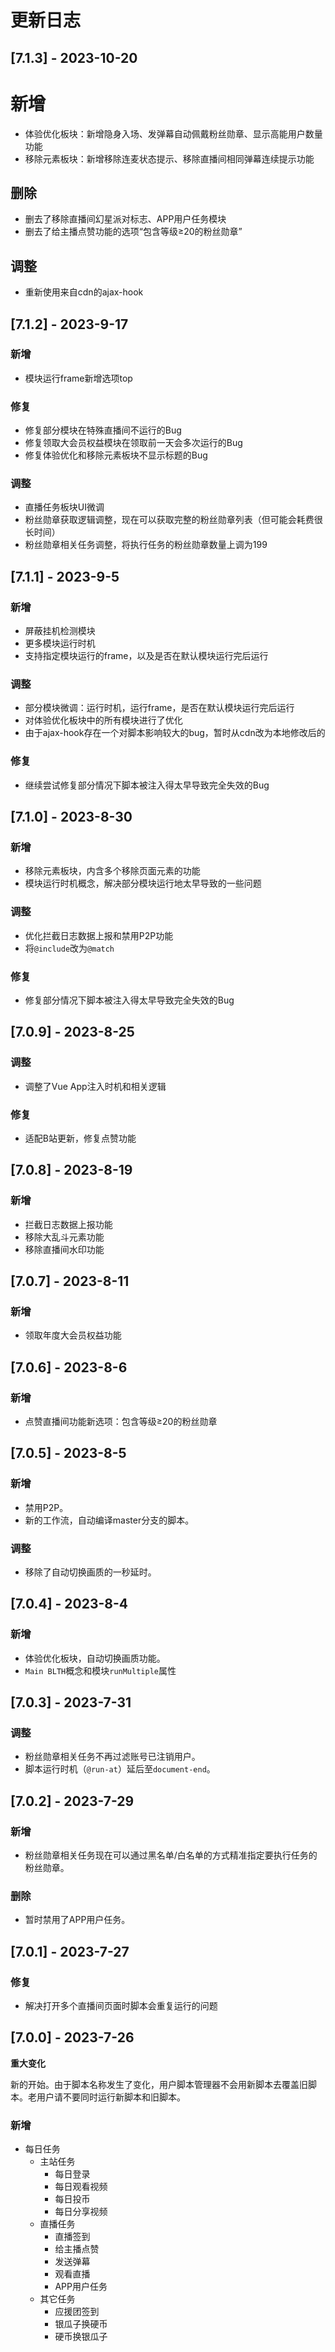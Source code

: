 # 更新日志

## [7.1.3] - 2023-10-20

# 新增

- 体验优化板块：新增隐身入场、发弹幕自动佩戴粉丝勋章、显示高能用户数量功能
- 移除元素板块：新增移除连麦状态提示、移除直播间相同弹幕连续提示功能

## 删除

- 删去了移除直播间幻星派对标志、APP用户任务模块
- 删去了给主播点赞功能的选项“包含等级≥20的粉丝勋章”

## 调整

- 重新使用来自cdn的ajax-hook

## [7.1.2] - 2023-9-17

### 新增

- 模块运行frame新增选项top

### 修复

- 修复部分模块在特殊直播间不运行的Bug
- 修复领取大会员权益模块在领取前一天会多次运行的Bug
- 修复体验优化和移除元素板块不显示标题的Bug

### 调整

- 直播任务板块UI微调
- 粉丝勋章获取逻辑调整，现在可以获取完整的粉丝勋章列表（但可能会耗费很长时间）
- 粉丝勋章相关任务调整，将执行任务的粉丝勋章数量上调为199

## [7.1.1] - 2023-9-5

### 新增

- 屏蔽挂机检测模块
- 更多模块运行时机
- 支持指定模块运行的frame，以及是否在默认模块运行完后运行

### 调整

- 部分模块微调：运行时机，运行frame，是否在默认模块运行完后运行
- 对体验优化板块中的所有模块进行了优化
- 由于ajax-hook存在一个对脚本影响较大的bug，暂时从cdn改为本地修改后的

### 修复

- 继续尝试修复部分情况下脚本被注入得太早导致完全失效的Bug

## [7.1.0] - 2023-8-30

### 新增

- 移除元素板块，内含多个移除页面元素的功能
- 模块运行时机概念，解决部分模块运行地太早导致的一些问题

### 调整

- 优化拦截日志数据上报和禁用P2P功能
- 将`@include`改为`@match`

### 修复

- 修复部分情况下脚本被注入得太早导致完全失效的Bug

## [7.0.9] - 2023-8-25

### 调整

- 调整了Vue App注入时机和相关逻辑

### 修复

- 适配B站更新，修复点赞功能

## [7.0.8] - 2023-8-19

### 新增

- 拦截日志数据上报功能
- 移除大乱斗元素功能
- 移除直播间水印功能

## [7.0.7] - 2023-8-11

### 新增

- 领取年度大会员权益功能

## [7.0.6] - 2023-8-6

### 新增

- 点赞直播间功能新选项：包含等级≥20的粉丝勋章

## [7.0.5] - 2023-8-5

### 新增

- 禁用P2P。
- 新的工作流，自动编译master分支的脚本。

### 调整

- 移除了自动切换画质的一秒延时。

## [7.0.4] - 2023-8-4

### 新增

- 体验优化板块，自动切换画质功能。
- `Main BLTH`概念和模块`runMultiple`属性

## [7.0.3] - 2023-7-31

### 调整

- 粉丝勋章相关任务不再过滤账号已注销用户。
- 脚本运行时机（`@run-at`）延后至`document-end`。

## [7.0.2] - 2023-7-29

### 新增

- 粉丝勋章相关任务现在可以通过黑名单/白名单的方式精准指定要执行任务的粉丝勋章。

### 删除

- 暂时禁用了APP用户任务。

## [7.0.1] - 2023-7-27

### 修复

- 解决打开多个直播间页面时脚本会重复运行的问题

## [7.0.0] - 2023-7-26

**重大变化**

新的开始。由于脚本名称发生了变化，用户脚本管理器不会用新脚本去覆盖旧脚本。老用户请不要同时运行新脚本和旧脚本。

### 新增

- 每日任务
  - 主站任务
    - 每日登录
    - 每日观看视频
    - 每日投币
    - 每日分享视频
  - 直播任务
    - 直播签到
    - 给主播点赞
    - 发送弹幕
    - 观看直播
    - APP用户任务
  - 其它任务
    - 应援团签到
    - 银瓜子换硬币
    - 硬币换银瓜子
